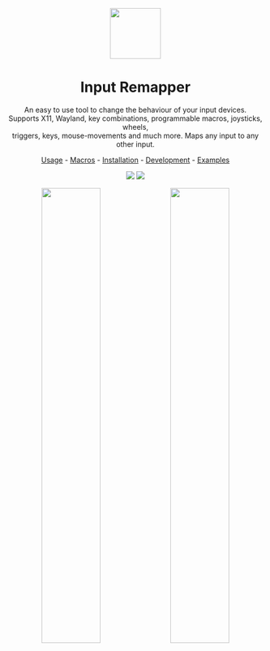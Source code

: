 <p align="center"><img src="data/input-remapper.svg" width=100/></p>

<h1 align="center">Input Remapper</h1>

<p align="center">
  An easy to use tool to change the behaviour of your input devices.<br/>
  Supports X11, Wayland, key combinations, programmable macros, joysticks, wheels,<br/>
  triggers, keys, mouse-movements and much more. Maps any input to any other input.
</p>

<p align="center"><a href="readme/usage.md">Usage</a> - <a href="readme/macros.md">Macros</a> - <a href="readme/installation.md">Installation</a> - <a href="readme/development.md">Development</a> - <a href="readme/examples.md">Examples</a></p>

<p align="center"><img src="readme/pylint.svg"/> <img src="readme/coverage.svg"/></p>


<p align="center">
  <img src="readme/screenshot.png" width="48%"/>
  &#160;
  <img src="readme/screenshot_2.png" width="48%"/>
</p>
